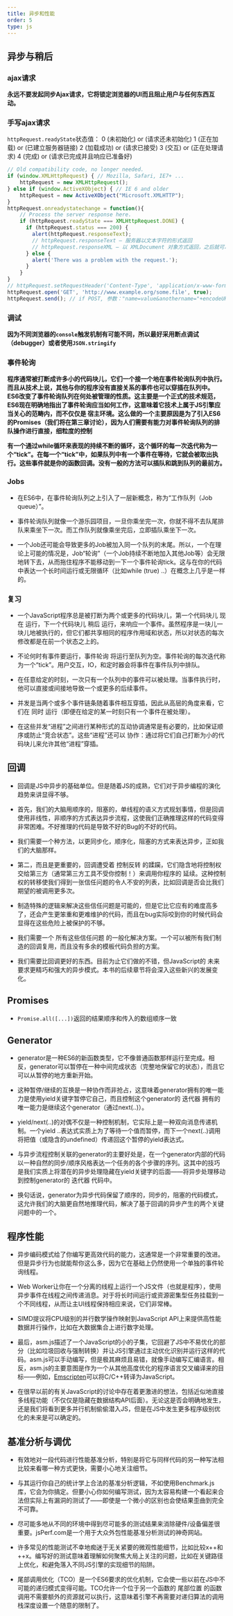 ```yaml
---
title: 异步和性能
order: 5
type: js
---
```


## 异步与稍后

### ajax请求

**永远不要发起同步Ajax请求，它将锁定浏览器的UI而且阻止用户与任何东西互动。**

### 手写ajax请求
`httpRequest.readyState`状态值：
0 (未初始化) or (请求还未初始化)
1 (正在加载) or (已建立服务器链接)
2 (加载成功) or (请求已接受)
3 (交互) or (正在处理请求)
4 (完成) or (请求已完成并且响应已准备好)
```js
// Old compatibility code, no longer needed.
if (window.XMLHttpRequest) { // Mozilla, Safari, IE7+ ...
    httpRequest = new XMLHttpRequest();
} else if (window.ActiveXObject) { // IE 6 and older
    httpRequest = new ActiveXObject("Microsoft.XMLHTTP");
}
httpRequest.onreadystatechange = function(){
    // Process the server response here.
    if (httpRequest.readyState === XMLHttpRequest.DONE) {
      if (httpRequest.status === 200) {
        alert(httpRequest.responseText);
        // httpRequest.responseText – 服务器以文本字符的形式返回
        // httpRequest.responseXML – 以 XMLDocument 对象方式返回，之后就可以使用JavaScript来处理
      } else {
        alert('There was a problem with the request.');
      }
    }
}
// httpRequest.setRequestHeader('Content-Type', 'application/x-www-form-urlencoded'); // only POST method
httpRequest.open('GET', 'http://www.example.org/some.file', true);
httpRequest.send(); // if POST, 参数："name=value&anothername="+encodeURIComponent(myVar)+"&so=on"

```

### 调试

**因为不同浏览器的`console`触发机制有可能不同，所以最好采用断点调试（debugger）或者使用`JSON.stringify`**

### 事件轮询

**程序通常被打断成许多小的代码块儿，它们一个接一个地在事件轮询队列中执行。而且从技术上说，其他与你的程序没有直接关系的事件也可以穿插在队列中。**
**ES6改变了事件轮询队列在何处被管理的性质。这主要是一个正式的技术规范，ES6现在明确地指出了事件轮询应当如何工作，这意味着它技术上属于JS引擎应当关心的范畴内，而不仅仅是 宿主环境。这么做的一个主要原因是为了引入ES6的Promises（我们将在第三章讨论），因为人们需要有能力对事件轮询队列的排队操作进行直接，细粒度的控制**

**有一个通过while循环来表现的持续不断的循环，这个循环的每一次迭代称为一个“tick”。在每一个“tick”中，如果队列中有一个事件在等待，它就会被取出执行。这些事件就是你的函数回调。没有一般的方法可以插队和跳到队列的最前方。**

### Jobs

- 在ES6中，在事件轮询队列之上引入了一层新概念，称为“工作队列（Job queue）”。

- 事件轮询队列就像一个游乐园项目，一旦你乘坐完一次，你就不得不去队尾排队来乘坐下一次。而工作队列就像乘坐完后，立即插队乘坐下一次。

- 一个Job还可能会导致更多的Job被加入同一个队列的末尾。所以，一个在理论上可能的情况是，Job“轮询”（一个Job持续不断地加入其他Job等）会无限地转下去，从而拖住程序不能移动到一下一个事件轮询tick。这与在你的代码中表达一个长时间运行或无限循环（比如while (true) ..）在概念上几乎是一样的。

### 复习

- 一个JavaScript程序总是被打断为两个或更多的代码块儿，第一个代码块儿 现在 运行，下一个代码块儿 稍后 运行，来响应一个事件。虽然程序是一块儿一块儿地被执行的，但它们都共享相同的程序作用域和状态，所以对状态的每次修改都是在前一个状态之上的。

- 不论何时有事件要运行，事件轮询 将运行至队列为空。事件轮询的每次迭代称为一个“tick”。用户交互，IO，和定时器会将事件在事件队列中排队。

- 在任意给定的时刻，一次只有一个队列中的事件可以被处理。当事件执行时，他可以直接或间接地导致一个或更多的后续事件。

- 并发是当两个或多个事件链条随着事件相互穿插，因此从高层的角度来看，它们在 同时 运行（即便在给定的某一时刻只有一个事件在被处理）。

- 在这些并发“进程”之间进行某种形式的互动协调通常是有必要的，比如保证顺序或防止“竞合状态”。这些“进程”还可以 协作：通过将它们自己打断为小的代码块儿来允许其他“进程”穿插。

## 回调

- 回调是JS中异步的基础单位。但是随着JS的成熟，它们对于异步编程的演化趋势来讲显得不够。

- 首先，我们的大脑用顺序的，阻塞的，单线程的语义方式规划事情，但是回调使用非线性，非顺序的方式表达异步流程，这使我们正确推理这样的代码变得非常困难。不好推理的代码是导致不好的Bug的不好的代码。

- 我们需要一个种方法，以更同步化，顺序化，阻塞的方式来表达异步，正如我们的大脑那样。

- 第二，而且是更重要的，回调遭受着 控制反转 的蹂躏，它们隐含地将控制权交给第三方（通常第三方工具不受你控制！）来调用你程序的 延续。这种控制权的转移使我们得到一张信任问题的令人不安的列表，比如回调是否会比我们期望的被调用更多次。

- 制造特殊的逻辑来解决这些信任问题是可能的，但是它比它应有的难度高多了，还会产生更笨重和更难维护的代码，而且在bug实际咬到你的时候代码会显得在这些危险上被保护的不够。

- 我们需要一个 所有这些信任问题 的一般化解决方案。一个可以被所有我们制造的回调复用，而且没有多余的模板代码负担的方案。

- 我们需要比回调更好的东西。目前为止它们做的不错，但JavaScript的 未来 要求更精巧和强大的异步模式。本书的后续章节将会深入这些新兴的发展变化。

## Promises

- `Promise.all([...])`返回的结果顺序和传入的数组顺序一致

## Generator

- generator是一种ES6的新函数类型，它不像普通函数那样运行至完成。相反，generator可以暂停在一种中间完成状态（完整地保留它的状态），而且它可以从暂停的地方重新开始。

- 这种暂停/继续的互换是一种协作而非抢占，这意味着generator拥有的唯一能力是使用yield关键字暂停它自己，而且控制这个generator的 迭代器 拥有的唯一能力是继续这个generator（通过next(..)）。

- yield/next(..)的对偶不仅是一种控制机制，它实际上是一种双向消息传递机制。一个yield ..表达式实质上为了等待一个值而暂停，而下一个next(..)调用将把值（或隐含的undefined）传递回这个暂停的yield表达式。

- 与异步流程控制关联的generator的主要好处是，在一个generator内部的代码以一种自然的同步/顺序风格表达一个任务的各个步骤的序列。这其中的技巧是我们实质上将潜在的异步处理隐藏在yield关键字的后面——将异步处理移动到控制generator的 迭代器 代码中。

- 换句话说，generator为异步代码保留了顺序的，同步的，阻塞的代码模式，这允许我们的大脑更自然地推理代码，解决了基于回调的异步产生的两个关键问题中的一个。

## 程序性能

- 异步编码模式给了你编写更高效代码的能力，这通常是一个非常重要的改进。但是异步行为也就能帮你这么多，因为它在基础上仍然使用一个单独的事件轮询线程。

- Web Worker让你在一个分离的线程上运行一个JS文件（也就是程序），使用异步事件在线程之间传递消息。对于将长时间运行或资源密集型任务挂载到一个不同线程，从而让主UI线程保持相应来说，它们非常棒。

- SIMD提议将CPU级别的并行数学操作映射到JavaScript API上来提供高性能数据并行操作，比如在大数据集合上进行数字处理。

- 最后，asm.js描述了一个JavaScript的小的子集，它回避了JS中不易优化的部分（比如垃圾回收与强制转换）并让JS引擎通过主动优化识别并运行这样的代码。asm.js可以手动编写，但是极其麻烦且易错，就像手动编写汇编语言。相反，asm.js的主要意图是作为一个从其他高度优化的程序语言交叉编译来的目标——例如，[Emscripten](https://github.com/kripken/emscripten/wiki)可以将C/C++转译为JavaScript。

- 在很早以前的有关JavaScript的讨论中存在着更激进的想法，包括近似地直接多线程功能（不仅仅是隐藏在数据结构API后面）。无论这是否会明确地发生，还是我们将看到更多并行机制偷偷潜入JS，但是在JS中发生更多程序级别优化的未来是可以确定的。

## 基准分析与调优

- 有效地对一段代码进行性能基准分析，特别是将它与同样代码的另一种写法相比较来看哪一种方式更快，需要小心地关注细节。

- 与其运行你自己的统计学上合法的基准分析逻辑，不如使用Benchmark.js库，它会为你搞定。但要小心你如何编写测试，因为太容易构建一个看起来合法但实际上有漏洞的测试了——即使是一个微小的区别也会使结果歪曲到完全不可靠。

- 尽可能多地从不同的环境中得到尽可能多的测试结果来消除硬件/设备偏差很重要。jsPerf.com是一个用于大众外包性能基准分析测试的神奇网站。

- 许多常见的性能测试不幸地痴迷于无关紧要的微观性能细节，比如比较x++和++x。编写好的测试意味着理解如何聚焦大局上关注的问题，比如在关键路径上优化，和避免落入不同JS引擎的实现细节的陷阱。

- 尾部调用优化（TCO）是一个ES6要求的优化机制，它会使一些以前在JS中不可能的递归模式变得可能。TCO允许一个位于另一个函数的 尾部位置 的函数调用不需要额外的资源就可以执行，这意味着引擎不再需要对递归算法的调用栈深度设置一个随意的限制了。